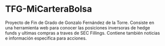 # TFG-MiCarteraBolsa 

Proyecto de Fin de Grado de Gonzalo Fernández de la Torre. Consiste en una herramienta web para conocer las posiciones inversoras de hedge funds y ultimas compras a traves de SEC Fillings. Contiene también noticias e información especifica para acciones.
